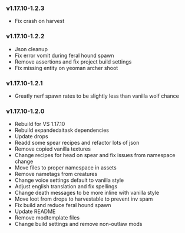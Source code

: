 ### v1.17.10-1.2.3

 - Fix crash on harvest

### v1.17.10-1.2.2

 - Json cleanup
 - Fix error vomit during feral hound spawn
 - Remove assertions and fix project build settings
 - Fix missing entity on yeoman archer shoot

### v1.17.10-1.2.1

 - Greatly nerf spawn rates to be slightly less than vanilla wolf chance

### v1.17.10-1.2.0

 - Rebuild for VS 1.17.10
 - Rebuild expandedaitask dependencies
 - Update drops
 - Readd some spear recipes and refactor lots of json
 - Remove copied vanilla textures
 - Change recipes for head on spear and fix issues from namespace change
 - Move files to proper namespace in assets
 - Remove nametags from creatures
 - Change voice settings default to vanilla style
 - Adjust english translation and fix spellings
 - Change death messages to be more inline with vanilla style
 - Move loot from drops to harvestable to prevent inv spam
 - Fix build and reduce feral hound spawn
 - Update README
 - Remove modtemplate files
 - Change build settings and remove non-outlaw mods
